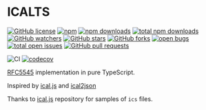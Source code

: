 ICALTS
============

[![GitHub license](https://img.shields.io/github/license/eugenehp/icalts.svg?color=blue&style=for-the-badge)](./LICENSE)
[![npm](https://img.shields.io/npm/v/icalts.svg?color=green&style=for-the-badge)](https://www.npmjs.com/package/icalts)
[![npm downloads](https://img.shields.io/npm/dw/icalts.svg?label=npm%20downloads&style=for-the-badge)](https://npmcharts.com/compare/icalts?minimal=true)
[![total npm downloads](https://img.shields.io/npm/dt/icalts.svg?label=total%20npm%20downloads&style=for-the-badge)](https://npmcharts.com/compare/icalts?minimal=true)
[![GitHub watchers](https://img.shields.io/github/watchers/eugenehp/icalts.svg?style=for-the-badge)](https://github.com/eugenehp/icalts/watchers)
[![GitHub stars](https://img.shields.io/github/stars/eugenehp/icalts.svg?label=GitHub%20stars&style=for-the-badge)](https://github.com/eugenehp/icalts/stargazers)
[![GitHub forks](https://img.shields.io/github/forks/eugenehp/icalts.svg?style=for-the-badge)](https://github.com/eugenehp/icalts/network/members)
[![open bugs](https://img.shields.io/github/issues-raw/eugenehp/icalts/bug.svg?color=d73a4a&label=open%20bugs&style=for-the-badge)](https://github.com/eugenehp/icalts/issues?utf8=%E2%9C%93&q=is%3Aissue+is%3Aopen+label%3Abug)
[![total open issues](https://img.shields.io/github/issues-raw/eugenehp/icalts.svg?label=total%20open%20issues&style=for-the-badge)](https://github.com/eugenehp/icalts/issues)
[![GitHub pull requests](https://img.shields.io/github/issues-pr-raw/eugenehp/icalts.svg?style=for-the-badge)](https://github.com/eugenehp/icalts/pulls)

![CI](https://github.com/eugenehp/icalts/workflows/CI/badge.svg?branch=main)
[![codecov](https://codecov.io/gh/eugenehp/icalts/branch/main/graph/badge.svg?token=H8J3S5MAG2)](https://codecov.io/gh/eugenehp/icalts)


[RFC5545](https://tools.ietf.org/html/rfc5545) implementation in pure TypeScript.

Inspired by [ical.js](https://github.com/mozilla-comm/ical.js#readme) and [ical2json](https://github.com/adrianlee44/ical2json)


Thanks to [ical.js](https://github.com/mozilla-comm/ical.js/tree/master/samples) repository for samples of `ics` files.
